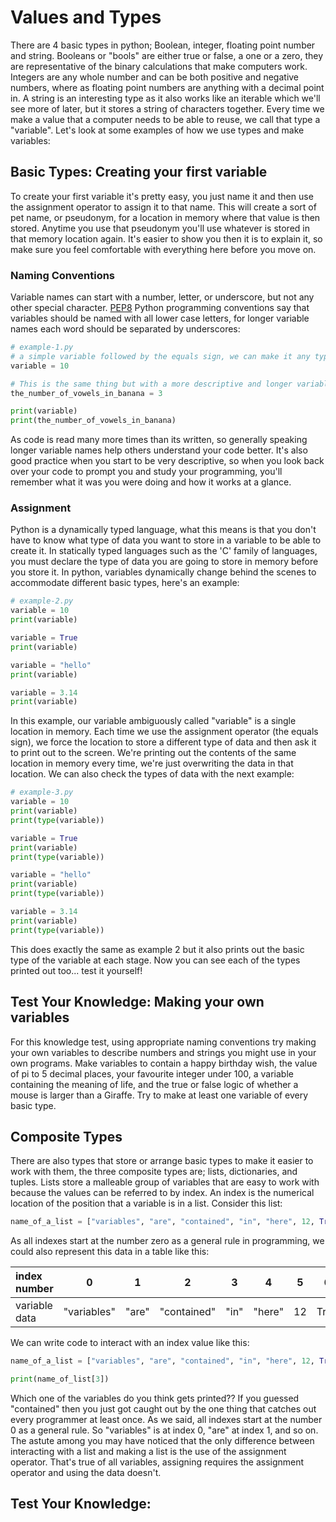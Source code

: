 # Values and Types
There are 4 basic types in python; Boolean, integer, floating point number and string. Booleans or "bools" are either true or false, a one or a zero, they are representative of the binary calculations that make computers work. Integers are any whole number and can be both positive and negative numbers, where as floating point numbers are anything with a decimal point in. A string is an interesting type as it also works like an iterable which we'll see more of later, but it stores a string of characters together. Every time we make a value that a computer needs to be able to reuse, we call that type a "variable". Let's look at some examples of how we use types and make variables:
 
## Basic Types: Creating your first variable
To create your first variable it's pretty easy, you just name it and then use the assignment operator to assign it to that name. This will create a sort of pet name, or pseudonym, for a location in memory where that value is then stored. Anytime you use that pseudonym you'll use whatever is stored in that memory location again. It's easier to show you then it is to explain it, so make sure you feel comfortable with everything here before you move on. 

### Naming Conventions
Variable names can start with a number, letter, or underscore, but not any other special character. [PEP8](https://www.python.org/dev/peps/pep-0008/) Python programming conventions say that variables should be named with all lower case letters, for longer variable names each word should be separated by underscores: 
```python
# example-1.py
# a simple variable followed by the equals sign, we can make it any type of variable but we will make it an integer 
variable = 10

# This is the same thing but with a more descriptive and longer variable name
the_number_of_vowels_in_banana = 3

print(variable)
print(the_number_of_vowels_in_banana)
```
As code is read many more times than its written, so generally speaking longer variable names help others understand your code better. It's also good practice when you start to be very descriptive, so when you look back over your code to prompt you and study your programming, you'll remember what it was you were doing and how it works at a glance.

### Assignment 
Python is a dynamically typed language, what this means is that you don't have to know what type of data you want to store in a variable to be able to create it. In statically typed languages such as the 'C' family of languages, you must declare the type of data you are going to store in memory before you store it. In python, variables dynamically change behind the scenes to accommodate different basic types, here's an example:
```python
# example-2.py
variable = 10 
print(variable)

variable = True
print(variable)

variable = "hello"
print(variable)

variable = 3.14
print(variable)
```
In this example, our variable ambiguously called "variable" is a single location in memory. Each time we use the assignment operator (the equals sign), we force the location to store a different type of data and then ask it to print out to the screen. We're printing out the contents of the same location in memory every time, we're just overwriting the data in that location. We can also check the types of data with the next example:
```python
# example-3.py
variable = 10 
print(variable)
print(type(variable))

variable = True
print(variable)
print(type(variable))

variable = "hello"
print(variable)
print(type(variable))

variable = 3.14
print(variable)
print(type(variable))
```
This does exactly the same as example 2 but it also prints out the basic type of the variable at each stage. Now you can see each of the types printed out too... test it yourself!

## Test Your Knowledge: Making your own variables
For this knowledge test, using appropriate naming conventions try making your own variables to describe numbers and strings you might use in your own programs. Make variables to contain a happy birthday wish, the value of pi to 5 decimal places, your favourite integer under 100, a variable containing the meaning of life, and the true or false logic of whether a mouse is larger than a Giraffe. Try to make at least one variable of every basic type. 

## Composite Types
There are also types that store or arrange basic types to make it easier to work with them, the three composite types are; lists, dictionaries, and tuples. Lists store a malleable group of variables that are easy to work with because the values can be referred to by index. An index is the numerical location of the position that a variable is in a list. Consider this list:
```python
name_of_a_list = ["variables", "are", "contained", "in", "here", 12, True, 33.33334]

```
As all indexes start at the number zero as a general rule in programming, we could also represent this data in a table like this:

| index number  |      0      |   1   |      2      |   3   |   4    |   5   |   6   |    7     |
| :------------ | :---------: | :---: | :---------: | :---: | :----: | :---: | :---: | :------: |
| variable data | "variables" | "are" | "contained" | "in"  | "here" |  12   | True  | 33.33334 |

We can write code to interact with an index value like this:
```python
name_of_a_list = ["variables", "are", "contained", "in", "here", 12, True, 33.33334]

print(name_of_list[3])
```
Which one of the variables do you think gets printed?? If you guessed "contained" then you just got caught out by the one thing that catches out every programmer at least once. As we said, all indexes start at the number 0 as a general rule. So "variables" is at index 0, "are" at index 1, and so on. The astute among you may have noticed that the only difference between interacting with a list and making a list is the use of the assignment operator. That's true of all variables, assigning requires the assignment operator and using the data doesn't. 

## Test Your Knowledge: 
